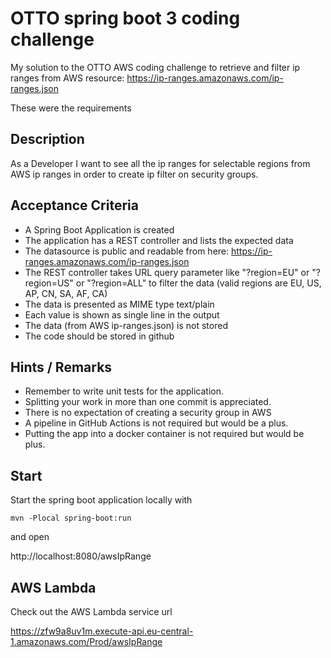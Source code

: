 # OTTO spring boot 3 coding challenge 
My solution to the OTTO AWS coding challenge to retrieve and filter ip ranges from AWS resource: https://ip-ranges.amazonaws.com/ip-ranges.json

These were the requirements

## Description

As a Developer I want to see all the ip ranges for selectable regions from AWS ip ranges
in order to create ip filter on security groups.

## Acceptance Criteria

* A Spring Boot Application is created
* The application has a REST controller and lists the expected data
* The datasource is public and readable from here: https://ip-ranges.amazonaws.com/ip-ranges.json
* The REST controller takes URL query parameter like "?region=EU" or "?region=US" or "?region=ALL" to filter the data (valid regions are EU, US, AP, CN, SA, AF, CA)
* The data is presented as MIME type text/plain
* Each value is shown as single line in the output
* The data (from AWS ip-ranges.json) is not stored
* The code should be stored in github

## Hints / Remarks

* Remember to write unit tests for the application.
* Splitting your work in more than one commit is appreciated.
* There is no expectation of creating a security group in AWS
* A pipeline in GitHub Actions is not required but would be a plus.
* Putting the app into a docker container is not required but would be plus.

## Start
Start the spring boot application locally with
```shell
mvn -Plocal spring-boot:run
```
and open

http://localhost:8080/awsIpRange

## AWS Lambda
Check out the AWS Lambda service url

https://zfw9a8uv1m.execute-api.eu-central-1.amazonaws.com/Prod/awsIpRange


